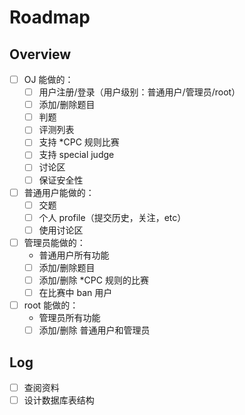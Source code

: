 # Roadmap

## Overview

- [ ] OJ 能做的：
  - [ ] 用户注册/登录（用户级别：普通用户/管理员/root）
  - [ ] 添加/删除题目
  - [ ] 判题
  - [ ] 评测列表
  - [ ] 支持 *CPC 规则比赛
  - [ ] 支持 special judge
  - [ ] 讨论区
  - [ ] 保证安全性

- [ ] 普通用户能做的：
  - [ ] 交题
  - [ ] 个人 profile（提交历史，关注，etc）
  - [ ] 使用讨论区

- [ ] 管理员能做的：
  - 普通用户所有功能
  - [ ] 添加/删除题目
  - [ ] 添加/删除 *CPC 规则的比赛
  - [ ] 在比赛中 ban 用户

- [ ] root 能做的：
  - 管理员所有功能
  - [ ] 添加/删除 普通用户和管理员

## Log

- [ ] 查阅资料
- [ ] 设计数据库表结构
